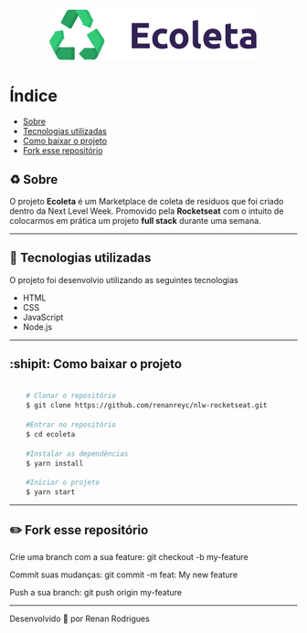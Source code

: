 <h1 align="center">
    <img src="public/assets/logo.svg">
</h1>

# Índice
- [Sobre](#-sobre)
- [Tecnologias utilizadas](#-tecnologias-utilizadas)
- [Como baixar o projeto](#-como-baixar-o-projeto)
- [Fork esse repositório](#-fork-esse-repositório)

## :recycle:  Sobre

O projeto **Ecoleta** é um Marketplace de coleta de resíduos que foi criado dentro da Next Level Week. Promovido pela **Rocketseat** com o intuito de colocarmos em prática um projeto **full stack** durante uma semana.

---

## :rocket:  Tecnologias utilizadas

O projeto foi desenvolvio utilizando as seguintes tecnologias

- HTML
- CSS
- JavaScript
- Node.js

---

## :shipit:  Como baixar o projeto

```bash

    # Clonar o repositório 
    $ git clone https://github.com/renanreyc/nlw-rocketseat.git

    #Entrar no repositório
    $ cd ecoleta

    #Instalar as dependências
    $ yarn install 

    #Iniciar o projeto
    $ yarn start
```

---

## :pencil2:  Fork esse repositório

Crie uma branch com a sua feature: git checkout -b my-feature

Commit suas mudanças: git commit -m feat: My new feature

Push a sua branch: git push origin my-feature

---

Desenvolvido :green_heart:  por Renan Rodrigues 

